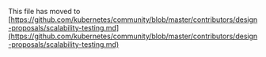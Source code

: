 This file has moved to [https://github.com/kubernetes/community/blob/master/contributors/design-proposals/scalability-testing.md](https://github.com/kubernetes/community/blob/master/contributors/design-proposals/scalability-testing.md)
